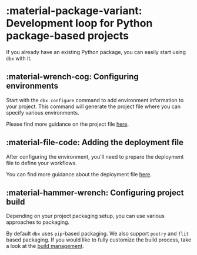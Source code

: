 # :material-package-variant: Development loop for Python package-based projects

If you already have an existing Python package, you can easily start using `dbx` with it.

## :material-wrench-cog: Configuring environments

Start with the `dbx configure` command to add environment information to your project.
This command will generate the project file where you can specify various environments.

Please find more guidance on the project file [here](../../../reference/project.md).

## :material-file-code: Adding the deployment file

After configuring the environment, you'll need to prepare the deployment file to define your workflows.


You can find more guidance about the deployment file [here](../../../reference/deployment.md).

## :material-hammer-wrench: Configuring project build

Depending on your project packaging setup, you can use various approaches to packaging.

By default `dbx` uses `pip`-based packaging. We also support `poetry` and `flit` based packaging.
If you would like to fully customize the build process, take a look at the [build management](../../../features/build_management.md).

